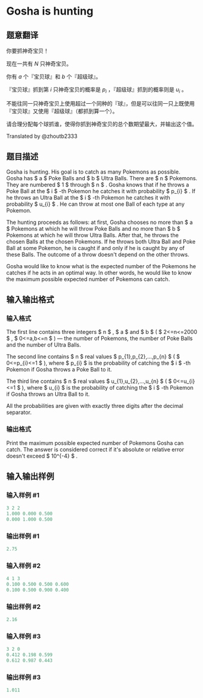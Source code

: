 # Gosha is hunting

## 题意翻译

你要抓神奇宝贝！

现在一共有 $N$ 只神奇宝贝。

你有 $a$ 个『宝贝球』和 $b$ 个『超级球』。

『宝贝球』抓到第 $i$ 只神奇宝贝的概率是 $p_i$ ，『超级球』抓到的概率则是 $u_i$ 。

不能往同一只神奇宝贝上使用超过一个同种的『球』，但是可以往同一只上既使用『宝贝球』又使用『超级球』（都抓到算一个）。

请合理分配每个球抓谁，使得你抓到神奇宝贝的总个数期望最大，并输出这个值。

Translated by @zhoutb2333 

## 题目描述

Gosha is hunting. His goal is to catch as many Pokemons as possible. Gosha has $ a $ Poke Balls and $ b $ Ultra Balls. There are $ n $ Pokemons. They are numbered $ 1 $ through $ n $ . Gosha knows that if he throws a Poke Ball at the $ i $ -th Pokemon he catches it with probability $ p_{i} $ . If he throws an Ultra Ball at the $ i $ -th Pokemon he catches it with probability $ u_{i} $ . He can throw at most one Ball of each type at any Pokemon.

The hunting proceeds as follows: at first, Gosha chooses no more than $ a $ Pokemons at which he will throw Poke Balls and no more than $ b $ Pokemons at which he will throw Ultra Balls. After that, he throws the chosen Balls at the chosen Pokemons. If he throws both Ultra Ball and Poke Ball at some Pokemon, he is caught if and only if he is caught by any of these Balls. The outcome of a throw doesn't depend on the other throws.

Gosha would like to know what is the expected number of the Pokemons he catches if he acts in an optimal way. In other words, he would like to know the maximum possible expected number of Pokemons can catch.

## 输入输出格式

### 输入格式

The first line contains three integers $ n $ , $ a $ and $ b $ ( $ 2<=n<=2000 $ , $ 0<=a,b<=n $ ) — the number of Pokemons, the number of Poke Balls and the number of Ultra Balls.

The second line contains $ n $ real values $ p_{1},p_{2},...,p_{n} $ ( $ 0<=p_{i}<=1 $ ), where $ p_{i} $ is the probability of catching the $ i $ -th Pokemon if Gosha throws a Poke Ball to it.

The third line contains $ n $ real values $ u_{1},u_{2},...,u_{n} $ ( $ 0<=u_{i}<=1 $ ), where $ u_{i} $ is the probability of catching the $ i $ -th Pokemon if Gosha throws an Ultra Ball to it.

All the probabilities are given with exactly three digits after the decimal separator.

### 输出格式

Print the maximum possible expected number of Pokemons Gosha can catch. The answer is considered correct if it's absolute or relative error doesn't exceed $ 10^{-4} $ .

## 输入输出样例

### 输入样例 #1

```cpp
3 2 2
1.000 0.000 0.500
0.000 1.000 0.500

```
### 输出样例 #1

```cpp
2.75

```
### 输入样例 #2

```cpp
4 1 3
0.100 0.500 0.500 0.600
0.100 0.500 0.900 0.400

```
### 输出样例 #2

```cpp
2.16

```
### 输入样例 #3

```cpp
3 2 0
0.412 0.198 0.599
0.612 0.987 0.443

```
### 输出样例 #3

```cpp
1.011
```


